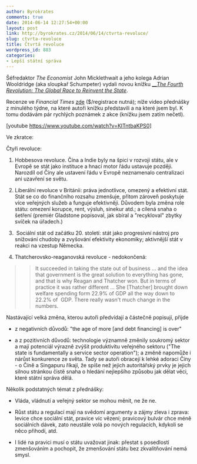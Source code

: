 ```yaml
---
author: Byrokrates
comments: true
date: 2014-06-14 12:27:54+00:00
layout: post
link: http://byrokrates.cz/2014/06/14/ctvrta-revoluce/
slug: ctvrta-revoluce
title: Čtvrtá revoluce
wordpress_id: 883
categories:
- Lepší státní správa
---
```


Šéfredaktor _The Economist_ John Micklethwait a jeho kolega Adrian Wooldridge (aka sloupkař Schumpeter) vydali novou knížku [___The Fourth Revolution: The Global Race to Reinvent the State_](http://www.amazon.co.uk/Fourth-Revolution-Global-Reinvent-State-ebook/dp/B00K5B8HT0/ref=sr_1_1?s=digital-text&ie=UTF8&qid=1402358170&sr=1-1&keywords=fourth+revolution).

Recenze ve _Financial Times_ [zde](http://ift.tt/1i5W9IC) ($/registrace nutná); níže video přednášky z minulého týdne, na které autoři knížku představili a na které jsem byl. K tomu dodávám pár rychlých poznámek z akce (knížku jsem zatím nečetl).

<!-- more -->

[youtube https://www.youtube.com/watch?v=KITntbaKPS0]

Ve zkratce:

Čtyři revoluce:





  1. Hobbesova revoluce. Čína a Indie byly na špici v rozvoji státu, ale v Evropě se stát jako instituce a hnací motor řádu ustavuje později. Narozdíl od Číny ale ustavení řádu v Evropě neznamenalo centralizaci ani uzavření se světu.



  2. Liberální revoluce v Británii: práva jednotlivce, omezený a efektivní stát. Stát se co do finančního rozsahu zmenšuje, přitom zároveň poskytuje více veřejných služeb a funguje efektivněji. Důvodem byla změna role státu: omezení korupce, rent, výsluh, sinekur atd.; a cílená snaha o šetření (premiér Gladstone popisoval, jak sbíral a "recykloval" zbytky svíček na úřadech.)



  3.  Sociální stát od začátku 20. století: stát jako progresivní nástroj pro snižování chudoby a zvyšování efektivity ekonomiky; aktivnější stát v reakci na vzestup Německa.



  4. Thatcherovsko-reaganovská revoluce - nedokončená:






<blockquote>
  
> 
> It succeeded in taking the state out of business ... and the idea that government is the great solution to everything has gone, and that is why Reagan and Thatcher won. But in terms of practice it was rather different ... She [Thatcher] brought down welfare spending form 22.9% of GDP all the way down to 22.2% of  GDP. There really wasn't much change in the numbers.
</blockquote>



Nastávající velká změna, kterou autoři předvídají a částečně popisují, přijde





  * z negativních důvodů: "the age of more [and debt financing] is over"



  * a z pozitivních důvodů: technologie významně změnily soukromý sektor a mají potenciál výrazně zvýšit produktivitu veřejného sektoru ("The state is fundamentally a service sector operation"); a změně napomůže i nárůst konkurence ze světa. Tady se autoři obracejí k lehké adoraci Číny - o Číně a Singapuru říkají, že spíše než jejich autoritářský prvky je jejich silnou stránkou čistě snaha o hledání nejlepšího způsobu jak dělat věci, které státní správa dělá.






Několik podstatných témat z přednášky:





  * Vláda, vládnutí a veřejný sektor se mohou měnit, ne že ne.



  * Růst státu a regulací mají na svědomí argumenty a zájmy zleva i zprava: levice chce sociální stát, pravice víc vězení; pravicový bulvár chce méně sociálních dávek, zato neustále volá po nových regulacích, kdykoli se něco přihodí, atd.



  * I lidé na pravici musí o státu uvažovat jinak: přestat s posedlostí zmenšováním a pochopit, že zmenšování státu bez zkvalitňování nemá smysl.



